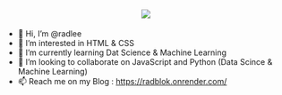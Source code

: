<h1 align="center">
  <img src="https://mir-s3-cdn-cf.behance.net/project_modules/max_632/61ac58164464737.63f72d649fbb1.png">
</h1>

- 👋 Hi, I’m @radlee
- 👀 I’m interested in HTML & CSS
- 🌱 I’m currently learning Dat Science & Machine Learning
- 💞️ I’m looking to collaborate on JavaScript and Python (Data Scince & Machine Learning)
- 📫 Reach me on my Blog : https://radblok.onrender.com/

<!---
radlee/radlee is a ✨ special ✨ repository because its `README.md` (this file) appears on your GitHub profile.
You can click the Preview link to take a look at your changes.
--->
